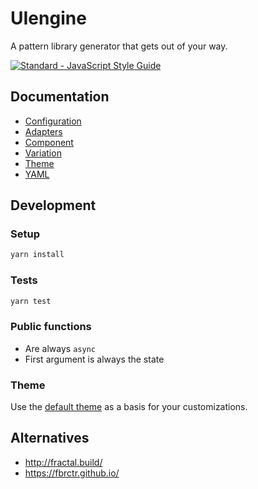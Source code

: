 # UIengine

A pattern library generator that gets out of your way.

[![Standard - JavaScript Style Guide](https://img.shields.io/badge/code%20style-standard-brightgreen.svg)](http://standardjs.com/)

## Documentation

- [Configuration](./docs/config.md)
- [Adapters](./docs/adapters.md)
- [Component](./docs/component.md)
- [Variation](./docs/variation.md)
- [Theme](./docs/theme.md)
- [YAML](./docs/yaml.md)

## Development

### Setup

```bash
yarn install
```

### Tests

```bash
yarn test
```

### Public functions

- Are always `async`
- First argument is always the state

### Theme

Use the [default theme](./theme) as a basis for your customizations.

## Alternatives

- http://fractal.build/
- https://fbrctr.github.io/
